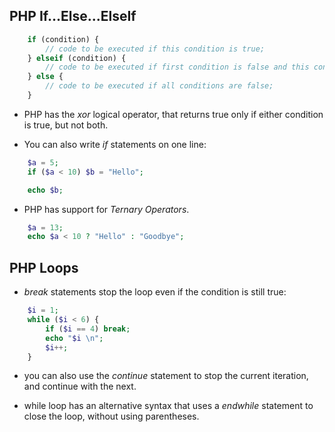## PHP If...Else...ElseIf
```php
    if (condition) {
        // code to be executed if this condition is true;
    } elseif (condition) {
        // code to be executed if first condition is false and this condition is true;
    } else {
        // code to be executed if all conditions are false;
    }
```

- PHP has the *xor* logical operator, that returns true only if either condition is true, but not both.

- You can also write *if* statements on one line:
```php
    $a = 5;
    if ($a < 10) $b = "Hello";

    echo $b;
```

- PHP has support for *Ternary Operators*.
```php
    $a = 13;
    echo $a < 10 ? "Hello" : "Goodbye";
```

## PHP Loops
- *break* statements stop the loop even if the condition is still true:
```php
    $i = 1;
    while ($i < 6) {
        if ($i == 4) break;
        echo "$i \n";
        $i++;
    }
```

- you can also use the *continue* statement to stop the current iteration, and continue with the next.

- while loop has an alternative syntax that uses a *endwhile* statement to close the loop, without using parentheses. 